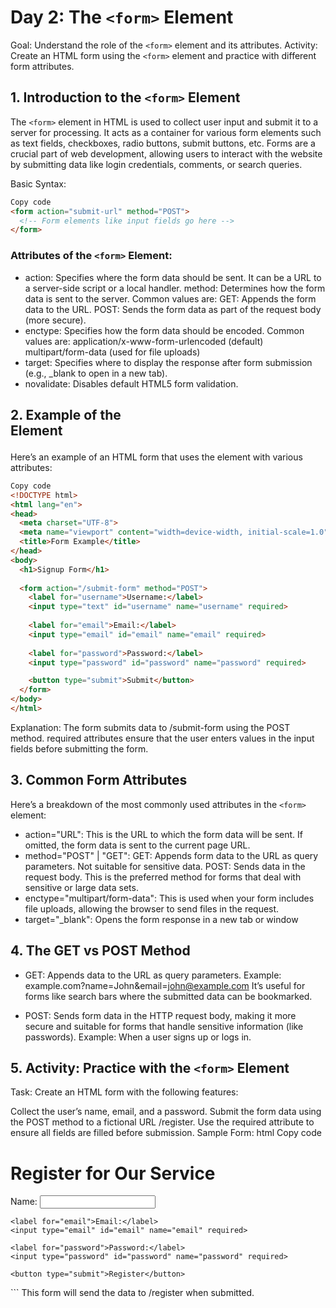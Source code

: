 # Day 2: The `<form>` Element
Goal: Understand the role of the `<form>` element and its attributes.
Activity: Create an HTML form using the `<form>` element and practice with different form attributes.


## 1. Introduction to the `<form>` Element
The `<form>` element in HTML is used to collect user input and submit it to a server for processing. It acts as a container for various form elements such as text fields, checkboxes, radio buttons, submit buttons, etc. Forms are a crucial part of web development, allowing users to interact with the website by submitting data like login credentials, comments, or search queries.

Basic Syntax:
```html
Copy code
<form action="submit-url" method="POST">
  <!-- Form elements like input fields go here -->
</form>
```
### Attributes of the `<form>` Element:
- action: Specifies where the form data should be sent. It can be a URL to a server-side script or a local handler.
method: Determines how the form data is sent to the server. Common values are:
GET: Appends the form data to the URL.
POST: Sends the form data as part of the request body (more secure).
- enctype: Specifies how the form data should be encoded. Common values are:
application/x-www-form-urlencoded (default)
multipart/form-data (used for file uploads)
- target: Specifies where to display the response after form submission (e.g., _blank to open in a new tab).
- novalidate: Disables default HTML5 form validation.

## 2. Example of the <form> Element
Here’s an example of an HTML form that uses the <form> element with various attributes:

```html
Copy code
<!DOCTYPE html>
<html lang="en">
<head>
  <meta charset="UTF-8">
  <meta name="viewport" content="width=device-width, initial-scale=1.0">
  <title>Form Example</title>
</head>
<body>
  <h1>Signup Form</h1>
  
  <form action="/submit-form" method="POST">
    <label for="username">Username:</label>
    <input type="text" id="username" name="username" required>
    
    <label for="email">Email:</label>
    <input type="email" id="email" name="email" required>
    
    <label for="password">Password:</label>
    <input type="password" id="password" name="password" required>

    <button type="submit">Submit</button>
  </form>
</body>
</html>
```
Explanation:
The form submits data to /submit-form using the POST method.
required attributes ensure that the user enters values in the input fields before submitting the form.


## 3. Common Form Attributes
Here’s a breakdown of the most commonly used attributes in the `<form>` element:

- action="URL": This is the URL to which the form data will be sent. If omitted, the form data is sent to the current page URL.
- method="POST" | "GET":
GET: Appends form data to the URL as query parameters. Not suitable for sensitive data.
POST: Sends data in the request body. This is the preferred method for forms that deal with sensitive or large data sets.
- enctype="multipart/form-data": This is used when your form includes file uploads, allowing the browser to send files in the request.
- target="_blank": Opens the form response in a new tab or window

## 4. The GET vs POST Method
- GET:
Appends data to the URL as query parameters.
Example: example.com?name=John&email=john@example.com
It’s useful for forms like search bars where the submitted data can be bookmarked.

- POST:
Sends form data in the HTTP request body, making it more secure and suitable for forms that handle sensitive information (like passwords).
Example: When a user signs up or logs in.

## 5. Activity: Practice with the `<form>` Element
Task:
Create an HTML form with the following features:

Collect the user’s name, email, and a password.
Submit the form data using the POST method to a fictional URL /register.
Use the required attribute to ensure all fields are filled before submission.
Sample Form:
html
Copy code
<!DOCTYPE html>
<html lang="en">
<head>
  <meta charset="UTF-8">
  <meta name="viewport" content="width=device-width, initial-scale=1.0">
  <title>Registration Form</title>
</head>
<body>
  <h1>Register for Our Service</h1>
  
  <form action="/register" method="POST">
    <label for="name">Name:</label>
    <input type="text" id="name" name="name" required>
    
    <label for="email">Email:</label>
    <input type="email" id="email" name="email" required>
    
    <label for="password">Password:</label>
    <input type="password" id="password" name="password" required>
    
    <button type="submit">Register</button>
  </form>
</body>
</html>
```
This form will send the data to /register when submitted.